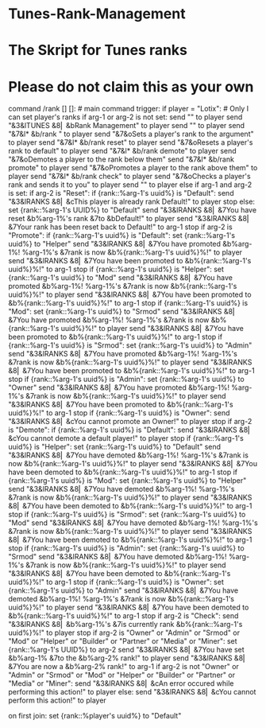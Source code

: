 # Tunes-Rank-Management
# The Skript for Tunes ranks

# Please do not claim this as your own

command /rank [<offline player>] [<text>]: # main command
	trigger:
		if player = "Lotix": # Only I can set player's ranks
			if arg-1 or arg-2 is not set:
				send "" to player
				send "&3&lTUNES &8⎜ &bRank Management" to player
				send "" to player
				send "&7&l* &b/rank <player> <rank>" to player
				send "&7&oSets a player's rank to the argument" to player
				send "&7&l* &b/rank <player> reset" to player
				send "&7&oResets a player's rank to default" to player
				send "&7&l* &b/rank <player> demote" to player
				send "&7&oDemotes a player to the rank below them"
				send "&7&l* &b/rank <player> promote" to player
				send "&7&oPromotes a player to the rank above them" to player
				send "&7&l* &b/rank <player> check" to player
				send "&7&oChecks a player's rank and sends it to you" to player
				send "" to player
			else if arg-1 and arg-2 is set:
				if arg-2 is "Reset":
					if {rank::%arg-1's uuid%} is "Default":
						send "&3&lRANKS &8⎜ &cThis player is already rank Default!" to player
						stop
					else:
						set {rank::%arg-1's UUID%} to "Default"
						send "&3&lRANKS &8⎜ &7You have reset &b%arg-1%'s rank &7to &bDefault!" to player
						send "&3&lRANKS &8⎜ &7Your rank has been reset back to Default!" to arg-1
						stop
				if arg-2 is "Promote":
					if {rank::%arg-1's uuid%} is "Default":
						set {rank::%arg-1's uuid%} to "Helper"
						send "&3&lRANKS &8⎜ &7You have promoted &b%arg-1%! %arg-1%'s &7rank is now &b%{rank::%arg-1's uuid%}%!" to player
						send "&3&lRANKS &8⎜ &7You have been promoted to &b%{rank::%arg-1's uuid%}%!" to arg-1
						stop
					if {rank::%arg-1's uuid%} is "Helper":
						set {rank::%arg-1's uuid%} to "Mod"
						send "&3&lRANKS &8⎜ &7You have promoted &b%arg-1%! %arg-1%'s &7rank is now &b%{rank::%arg-1's uuid%}%!" to player
						send "&3&lRANKS &8⎜ &7You have been promoted to &b%{rank::%arg-1's uuid%}%!" to arg-1
						stop
					if {rank::%arg-1's uuid%} is "Mod":
						set {rank::%arg-1's uuid%} to "Srmod"
						send "&3&lRANKS &8⎜ &7You have promoted &b%arg-1%! %arg-1%'s &7rank is now &b%{rank::%arg-1's uuid%}%!" to player
						send "&3&lRANKS &8⎜ &7You have been promoted to &b%{rank::%arg-1's uuid%}%!" to arg-1
						stop
					if {rank::%arg-1's uuid%} is "Srmod":
						set {rank::%arg-1's uuid%} to "Admin"
						send "&3&lRANKS &8⎜ &7You have promoted &b%arg-1%! %arg-1%'s &7rank is now &b%{rank::%arg-1's uuid%}%!" to player
						send "&3&lRANKS &8⎜ &7You have been promoted to &b%{rank::%arg-1's uuid%}%!" to arg-1
						stop
					if {rank::%arg-1's uuid%} is "Admin":
						set {rank::%arg-1's uuid%} to "Owner"
						send "&3&lRANKS &8⎜ &7You have promoted &b%arg-1%! %arg-1%'s &7rank is now &b%{rank::%arg-1's uuid%}%!" to player
						send "&3&lRANKS &8⎜ &7You have been promoted to &b%{rank::%arg-1's uuid%}%!" to arg-1
						stop
					if {rank::%arg-1's uuid%} is "Owner":
						send "&3&lRANKS &8⎜ &cYou cannot promote an Owner!" to player
						stop
				if arg-2 is "Demote":
					if {rank::%arg-1's uuid%} is "Default":
						send "&3&lRANKS &8⎜ &cYou cannot demote a default player!" to player
						stop
					if {rank::%arg-1's uuid%} is "Helper":
						set {rank::%arg-1's uuid%} to "Default"
						send "&3&lRANKS &8⎜ &7You have demoted &b%arg-1%! %arg-1%'s &7rank is now &b%{rank::%arg-1's uuid%}%!" to player
						send "&3&lRANKS &8⎜ &7You have been demoted to &b%{rank::%arg-1's uuid%}%!" to arg-1
						stop
					if {rank::%arg-1's uuid%} is "Mod":
						set {rank::%arg-1's uuid%} to "Helper"
						send "&3&lRANKS &8⎜ &7You have demoted &b%arg-1%! %arg-1%'s &7rank is now &b%{rank::%arg-1's uuid%}%!" to player
						send "&3&lRANKS &8⎜ &7You have been demoted to &b%{rank::%arg-1's uuid%}%!" to arg-1
						stop
					if {rank::%arg-1's uuid%} is "Srmod":
						set {rank::%arg-1's uuid%} to "Mod"
						send "&3&lRANKS &8⎜ &7You have demoted &b%arg-1%! %arg-1%'s &7rank is now &b%{rank::%arg-1's uuid%}%!" to player
						send "&3&lRANKS &8⎜ &7You have been demoted to &b%{rank::%arg-1's uuid%}%!" to arg-1
						stop
					if {rank::%arg-1's uuid%} is "Admin":
						set {rank::%arg-1's uuid%} to "Srmod"
						send "&3&lRANKS &8⎜ &7You have demoted &b%arg-1%! %arg-1%'s &7rank is now &b%{rank::%arg-1's uuid%}%!" to player
						send "&3&lRANKS &8⎜ &7You have been demoted to &b%{rank::%arg-1's uuid%}%!" to arg-1
						stop
					if {rank::%arg-1's uuid%} is "Owner":
						set {rank::%arg-1's uuid%} to "Admin"
						send "&3&lRANKS &8⎜ &7You have demoted &b%arg-1%! %arg-1%'s &7rank is now &b%{rank::%arg-1's uuid%}%!" to player
						send "&3&lRANKS &8⎜ &7You have been demoted to &b%{rank::%arg-1's uuid%}%!" to arg-1
						stop
				if arg-2 is "Check":
					send "&3&lRANKS &8⎜ &b%arg-1%'s &7is currently rank &b%{rank::%arg-1's uuid%}%!" to player
					stop
				if arg-2 is "Owner" or "Admin" or "Srmod" or "Mod" or "Helper" or "Builder" or "Partner" or "Media" or "Miner":
					set {rank::%arg-1's UUID%} to arg-2
					send "&3&lRANKS &8⎜ &7You have set &b%arg-1% &7to the &b%arg-2% rank!" to player
					send "&3&lRANKS &8⎜ &7You are now a &b%arg-2% rank!" to arg-1
				if arg-2 is not "Owner" or "Admin" or "Srmod" or "Mod" or "Helper" or "Builder" or "Partner" or "Media" or "Miner":
					send "&3&lRANKS &8⎜ &cAn error occured while performing this action!" to player
		else:
			send "&3&lRANKS &8⎜ &cYou cannot perform this action!" to player 

on first join:
    set {rank::%player's uuid%} to "Default"

